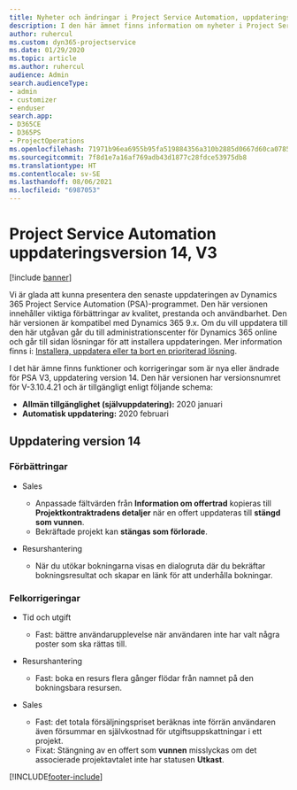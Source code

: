 ```yaml
---
title: Nyheter och ändringar i Project Service Automation, uppdateringsversion 14, version 3
description: I den här ämnet finns information om nyheter i Project Service Automation uppdatering version 14 V3.
author: ruhercul
ms.custom: dyn365-projectservice
ms.date: 01/29/2020
ms.topic: article
ms.author: ruhercul
audience: Admin
search.audienceType:
- admin
- customizer
- enduser
search.app:
- D365CE
- D365PS
- ProjectOperations
ms.openlocfilehash: 71971b96ea6955b95fa519884356a310b2885d0667d60ca07856a444de77dc64
ms.sourcegitcommit: 7f8d1e7a16af769adb43d1877c28fdce53975db8
ms.translationtype: HT
ms.contentlocale: sv-SE
ms.lasthandoff: 08/06/2021
ms.locfileid: "6987053"
---
```

# <a name="project-service-automation-update-release-14-v3"></a>Project Service Automation uppdateringsversion 14, V3

[!include [banner](../includes/psa-now-project-operations.md)]

Vi är glada att kunna presentera den senaste uppdateringen av Dynamics 365 Project Service Automation (PSA)-programmet. Den här versionen innehåller viktiga förbättringar av kvalitet, prestanda och användbarhet. Den här versionen är kompatibel med Dynamics 365 9.x. Om du vill uppdatera till den här utgåvan går du till administrationscenter för Dynamics 365 online och går till sidan lösningar för att installera uppdateringen. Mer information finns i: [Installera, uppdatera eller ta bort en prioriterad lösning](/power-platform/admin/install-remove-preferred-solution).

I det här ämne finns funktioner och korrigeringar som är nya eller ändrade för PSA V3, uppdatering version 14. Den här versionen har versionsnumret för V-3.10.4.21 och är tillgängligt enligt följande schema:

- **Allmän tillgänglighet (självuppdatering):** 2020 januari
- **Automatisk uppdatering:** 2020 februari

## <a name="update-release-14"></a>Uppdatering version 14

### <a name="enhancements"></a>Förbättringar

- Sales

     - Anpassade fältvärden från **Information om offertrad** kopieras till **Projektkontraktradens detaljer** när en offert uppdateras till **stängd som vunnen**.
     - Bekräftade projekt kan **stängas som förlorade**.

- Resurshantering

     - När du utökar bokningarna visas en dialogruta där du bekräftar bokningsresultat och skapar en länk för att underhålla bokningar.


### <a name="bug-fixes"></a>Felkorrigeringar

- Tid och utgift

     - Fast: bättre användarupplevelse när användaren inte har valt några poster som ska rättas till.

- Resurshantering

     - Fast: boka en resurs flera gånger flödar från namnet på den bokningsbara resursen.

- Sales

     - Fast: det totala försäljningspriset beräknas inte förrän användaren även försummar en självkostnad för utgiftsuppskattningar i ett projekt.
     - Fixat: Stängning av en offert som **vunnen** misslyckas om det associerade projektavtalet inte har statusen **Utkast**.



[!INCLUDE[footer-include](../includes/footer-banner.md)]
